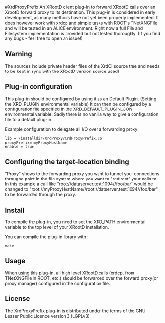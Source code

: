 #XrdProxyPrefix
An XRootD client plug-in to forward XRootD calls over an XrootD forward proxy to its destination.
This plug-in is considered in early development, as many methods have not yet been properly implemented. It does however work with xrdcp and simple tasks with ROOT's TNetXNGFile and will be tested in an ALICE environment. 
Right now a full File and Filesystem implementation is provided but not tested thoroughly.
(If you find any bugs - feel free to open an issue!)

## Warning
The sources include private header files of the XrdCl source tree and needs to be kept in sync with the XRootD version source used!

## Plug-in configuration

This plug-in should be configured by using it as an Default Plugin. (Setting the XRD_PLUGIN environmental variable) It can then be configured by a configuration file specified in the XRD_DEFAULT_PLUGIN_CON environmental variable.
Sadly there is no vanilla way to give a configuration file to a default plug-in.

Example configuration to delegate all I/O over a forwarding proxy:
```shell
lib = /installdir/XrdProxy/XrdProxyPrefix.so
proxyPrefix= myProxyHostName
enable = true
```
## Configuring the target-location binding

"Proxy" shows to the forwarding proxy you want to tunnel your connections througha point in the file system where you want to "redirect" your calls to.
In this example a call like
"root://dataserver.test:1094//foo/bar" 
would be changed to 
"root://myProxyHostName//root://datserver.test:1094//foo/bar" 
to be forwarded through the proxy.

## Install
To compile the plug-in, you need to set the XRD_PATH environmental variable to the top level of your XRootD installation.

You can compile the plug-in library with :
```shell
make
```
## Usage
When using this plug-in, all high level XRootD calls (xrdcp, from TNetXNGFile in ROOT, etc.) should be forwarded over the forward proxy(or proxy manager) configured in the configuration file.


## License
The XrdProxyPrefix plug-in is distributed under the terms of the GNU Lesser Public Licence version 3 (LGPLv3)




